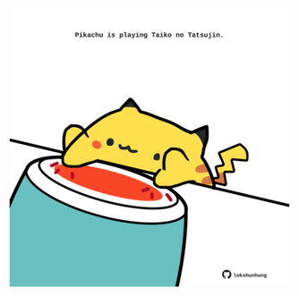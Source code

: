 <!-- built at 16/06/2022, 20:00:57 UTC -->
<p align="center">
  <img width="500" height="500" src="./ReadmeImage.svg">
</p>

